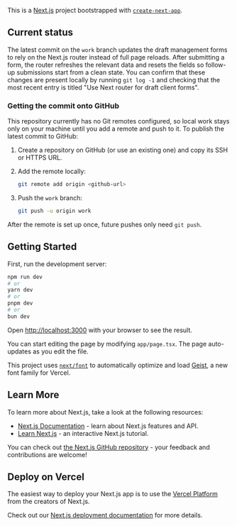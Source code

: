 This is a [Next.js](https://nextjs.org) project bootstrapped with [`create-next-app`](https://nextjs.org/docs/app/api-reference/cli/create-next-app).

## Current status

The latest commit on the `work` branch updates the draft management forms to rely on the Next.js router instead of full page reloads. After submitting a form, the router refreshes the relevant data and resets the fields so follow-up submissions start from a clean state. You can confirm that these changes are present locally by running `git log -1` and checking that the most recent entry is titled "Use Next router for draft client forms".

### Getting the commit onto GitHub

This repository currently has no Git remotes configured, so local work stays only on your machine until you add a remote and push to it. To publish the latest commit to GitHub:

1. Create a repository on GitHub (or use an existing one) and copy its SSH or HTTPS URL.
2. Add the remote locally:

   ```bash
   git remote add origin <github-url>
   ```

3. Push the `work` branch:

   ```bash
   git push -u origin work
   ```

After the remote is set up once, future pushes only need `git push`.

## Getting Started

First, run the development server:

```bash
npm run dev
# or
yarn dev
# or
pnpm dev
# or
bun dev
```

Open [http://localhost:3000](http://localhost:3000) with your browser to see the result.

You can start editing the page by modifying `app/page.tsx`. The page auto-updates as you edit the file.

This project uses [`next/font`](https://nextjs.org/docs/app/building-your-application/optimizing/fonts) to automatically optimize and load [Geist](https://vercel.com/font), a new font family for Vercel.

## Learn More

To learn more about Next.js, take a look at the following resources:

- [Next.js Documentation](https://nextjs.org/docs) - learn about Next.js features and API.
- [Learn Next.js](https://nextjs.org/learn) - an interactive Next.js tutorial.

You can check out [the Next.js GitHub repository](https://github.com/vercel/next.js) - your feedback and contributions are welcome!

## Deploy on Vercel

The easiest way to deploy your Next.js app is to use the [Vercel Platform](https://vercel.com/new?utm_medium=default-template&filter=next.js&utm_source=create-next-app&utm_campaign=create-next-app-readme) from the creators of Next.js.

Check out our [Next.js deployment documentation](https://nextjs.org/docs/app/building-your-application/deploying) for more details.
